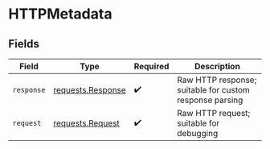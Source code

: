 # HTTPMetadata


## Fields

| Field                                                                                 | Type                                                                                  | Required                                                                              | Description                                                                           |
| ------------------------------------------------------------------------------------- | ------------------------------------------------------------------------------------- | ------------------------------------------------------------------------------------- | ------------------------------------------------------------------------------------- |
| `response`                                                                            | [requests.Response](https://requests.readthedocs.io/en/latest/api/#requests.Response) | :heavy_check_mark:                                                                    | Raw HTTP response; suitable for custom response parsing                               |
| `request`                                                                             | [requests.Request](https://requests.readthedocs.io/en/latest/api/#requests.Request)   | :heavy_check_mark:                                                                    | Raw HTTP request; suitable for debugging                                              |